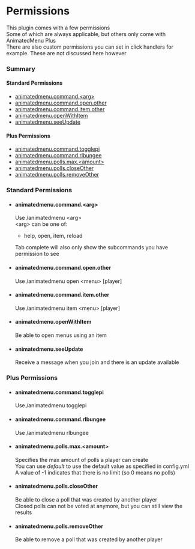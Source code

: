 # Permissions #
This plugin comes with a few permissions  
Some of which are always applicable, but others only come with AnimatedMenu Plus  
There are also custom permissions you can set in click handlers for example. These are not discussed here however  
### Summary ###
#### Standard Permissions ####
- [animatedmenu.command.&lt;arg&gt;](#user-content-animatedmenu.command.&lt;arg&gt;)
- [animatedmenu.command.open.other](#user-content-animatedmenu.command.open.other)
- [animatedmenu.command.item.other](#user-content-animatedmenu.command.item.other)
- [animatedmenu.openWithItem](#user-content-animatedmenu.openwithitem)
- [animatedmenu.seeUpdate](#user-content-animatedmenu.seeupdate)

#### Plus Permissions ####
- [animatedmenu.command.togglepi](#user-content-animatedmenu.command.togglepi)
- [animatedmenu.command.rlbungee](#user-content-animatedmenu.command.rlbungee)
- [animatedmenu.polls.max.&lt;amount&gt;](#user-content-animatedmenu.polls.max.&lt;amount&gt;)
- [animatedmenu.polls.closeOther](#user-content-animatedmenu.polls.closeother)
- [animatedmenu.polls.removeOther](#user-content-animatedmenu.polls.removeother)

### Standard Permissions ###
- #### animatedmenu.command.&lt;arg&gt; ####
  Use /animatedmenu &lt;arg&gt;  
  &lt;arg&gt; can be one of:  
    - help, open, item, reload

  Tab complete will also only show the subcommands you have permission to see  

- #### animatedmenu.command.open.other ####
  Use /animatedmenu open &lt;menu&gt; [player]  

- #### animatedmenu.command.item.other ####
  Use /animatedmenu item &lt;menu&gt; [player]  

- #### animatedmenu.openWithItem ####
  Be able to open menus using an item  

- #### animatedmenu.seeUpdate ####
  Receive a message when you join and there is an update available  

### Plus Permissions ###
- #### animatedmenu.command.togglepi ####
  Use /animatedmenu togglepi  

- #### animatedmenu.command.rlbungee ####
  Use /animatedmenu rlbungee  

- #### animatedmenu.polls.max.&lt;amount&gt; ####
  Specifies the max amount of polls a player can create  
  You can use <i>default</i> to use the default value as specified in config.yml  
  A value of -1 indicates that there is no limit (so 0 means no polls)  

- #### animatedmenu.polls.closeOther ####
  Be able to close a poll that was created by another player  
  Closed polls can not be voted at anymore, but you can still view the results  

- #### animatedmenu.polls.removeOther ####
  Be able to remove a poll that was created by another player  

